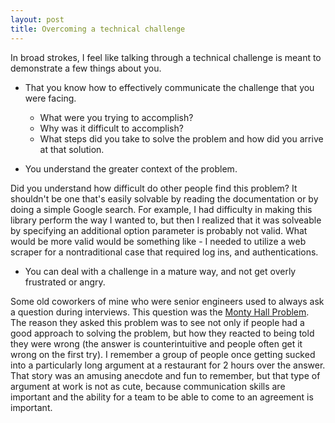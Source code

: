 ```yaml
---
layout: post
title: Overcoming a technical challenge
---
```


In broad strokes, I feel like talking through a technical challenge is meant to demonstrate a few things about you.

* That you know how to effectively communicate the challenge that you were facing. 
  * What were you trying to accomplish?
  * Why was it difficult to accomplish? 
  * What steps did you take to solve the problem and how did you arrive at that solution.

* You understand the greater context of the problem. 


Did you understand how difficult do other people find this problem? It shouldn't be one that's easily solvable by reading the documentation or by doing a simple Google search. For example, I had difficulty in making this library perform the way I wanted to, but then I realized that it was solveable by specifying an additional option parameter is probably not valid. What would be more valid would be something like - I needed to utilize a web scraper for a nontraditional case that required log ins, and authentications. 


* You can deal with a challenge in a mature way, and not get overly frustrated or angry.


Some old coworkers of mine who were senior engineers used to always ask a question during interviews. This question was the  [Monty Hall Problem](https://en.wikipedia.org/wiki/Monty_Hall_problem "Monty Hall Problem"). The reason they asked this problem was to see not only if people had a good approach to solving the problem, but how they reacted to being told they were wrong (the answer is counterintuitive and people often get it wrong on the first try). I remember a group of people once getting sucked into a particularly long argument at a restaurant for 2 hours over the answer. That story was an amusing anecdote and fun to remember, but that type of argument at work is not as cute, because communication skills are important and the ability for a team to be able to come to an agreement is important.  
